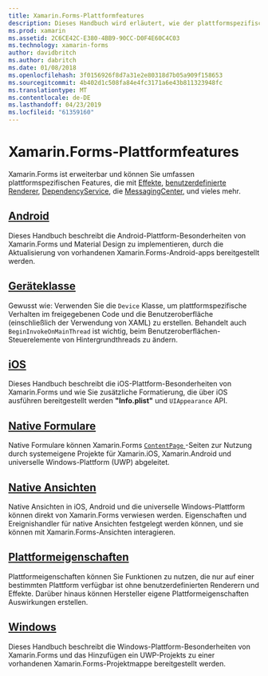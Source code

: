 ```yaml
---
title: Xamarin.Forms-Plattformfeatures
description: Dieses Handbuch wird erläutert, wie der plattformspezifischen Features in Xamarin.Forms-Anwendungen nutzen, indem mithilfe einer Vielzahl von Techniken.
ms.prod: xamarin
ms.assetid: 2C6CE42C-E380-4BB9-90CC-D0F4E60C4C03
ms.technology: xamarin-forms
author: davidbritch
ms.author: dabritch
ms.date: 01/08/2018
ms.openlocfilehash: 3f0156926f8d7a31e2e80318d7b05a909f158653
ms.sourcegitcommit: 4b402d1c508fa84e4fc3171a6e43b811323948fc
ms.translationtype: MT
ms.contentlocale: de-DE
ms.lasthandoff: 04/23/2019
ms.locfileid: "61359160"
---
```

# <a name="xamarinforms-platform-features"></a>Xamarin.Forms-Plattformfeatures

Xamarin.Forms ist erweiterbar und können Sie umfassen plattformspezifischen Features, die mit [Effekte](~/xamarin-forms/app-fundamentals/effects/index.md), [benutzerdefinierte Renderer](~/xamarin-forms/app-fundamentals/custom-renderer/index.md), [DependencyService](~/xamarin-forms/app-fundamentals/dependency-service/index.md), die [MessagingCenter](~/xamarin-forms/app-fundamentals/messaging-center.md), und vieles mehr.

## <a name="androidandroidindexmd"></a>[Android](android/index.md)

Dieses Handbuch beschreibt die Android-Plattform-Besonderheiten von Xamarin.Forms und Material Design zu implementieren, durch die Aktualisierung von vorhandenen Xamarin.Forms-Android-apps bereitgestellt werden.

## <a name="device-classdevicemd"></a>[Geräteklasse](device.md)

Gewusst wie: Verwenden Sie die `Device` Klasse, um plattformspezifische Verhalten im freigegebenen Code und die Benutzeroberfläche (einschließlich der Verwendung von XAML) zu erstellen. Behandelt auch `BeginInvokeOnMainThread` ist wichtig, beim Benutzeroberflächen-Steuerelemente von Hintergrundthreads zu ändern.

## <a name="iosiosindexmd"></a>[iOS](ios/index.md)

Dieses Handbuch beschreibt die iOS-Plattform-Besonderheiten von Xamarin.Forms und wie Sie zusätzliche Formatierung, die über iOS ausführen bereitgestellt werden **"Info.plist"** und `UIAppearance` API.

## <a name="native-formsnative-formsmd"></a>[Native Formulare](native-forms.md)

Native Formulare können Xamarin.Forms [ `ContentPage` ](xref:Xamarin.Forms.ContentPage)-Seiten zur Nutzung durch systemeigene Projekte für Xamarin.iOS, Xamarin.Android und universelle Windows-Plattform (UWP) abgeleitet.

## <a name="native-viewsnative-viewsindexmd"></a>[Native Ansichten](native-views/index.md)

Native Ansichten in iOS, Android und die universelle Windows-Plattform können direkt von Xamarin.Forms verwiesen werden. Eigenschaften und Ereignishandler für native Ansichten festgelegt werden können, und sie können mit Xamarin.Forms-Ansichten interagieren.

## <a name="platform-specificsplatform-specificsindexmd"></a>[Plattformeigenschaften](platform-specifics/index.md)

Plattformeigenschaften können Sie Funktionen zu nutzen, die nur auf einer bestimmten Plattform verfügbar ist ohne benutzerdefinierten Renderern und Effekte. Darüber hinaus können Hersteller eigene Plattformeigenschaften Auswirkungen erstellen.

## <a name="windowswindowsindexmd"></a>[Windows](windows/index.md)

Dieses Handbuch beschreibt die Windows-Plattform-Besonderheiten von Xamarin.Forms und das Hinzufügen ein UWP-Projekts zu einer vorhandenen Xamarin.Forms-Projektmappe bereitgestellt werden.
